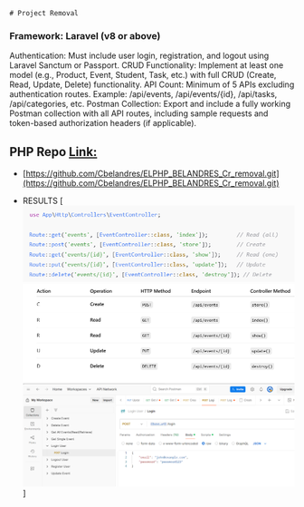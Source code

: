     # Project Removal 

### Framework: Laravel (v8 or above)
Authentication: Must include user login, registration, and logout using Laravel Sanctum or Passport.
CRUD Functionality: Implement at least one model (e.g., Product, Event, Student, Task, etc.) with full CRUD (Create, Read, Update, Delete) functionality.
API Count:
Minimum of 5 APIs excluding authentication routes.
Example: /api/events, /api/events/{id}, /api/tasks, /api/categories, etc.
Postman Collection:
Export and include a fully working Postman collection with all API routes, including sample requests and token-based authorization headers (if applicable).

## PHP Repo [Link:](https://github.com/Cbelandres/ELPHP_BELANDRES_Cr_removal.git)
* [https://github.com/Cbelandres/ELPHP_BELANDRES_Cr_removal.git](https://github.com/Cbelandres/ELPHP_BELANDRES_Cr_removal.git)

* RESULTS
[![screenshots](./resources/images/5API.png)
![screenshots](./resources/images/CRUD.png)
![screenshots](./resources/images/postman.png)]



